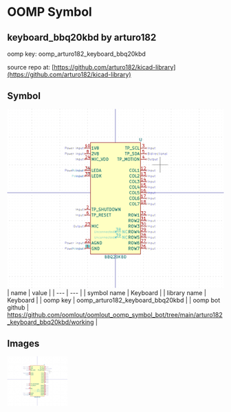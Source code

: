 # OOMP Symbol  
## keyboard_bbq20kbd  by arturo182  
  
oomp key: oomp_arturo182_keyboard_bbq20kbd  
  
source repo at: [https://github.com/arturo182/kicad-library](https://github.com/arturo182/kicad-library)  
## Symbol  
  
[![working.png](working_600.png)](working.png)  
| name | value | 
| --- | --- | 
| symbol name | Keyboard | 
| library name | Keyboard | 
| oomp key | oomp_arturo182_keyboard_bbq20kbd | 
| oomp bot github | https://github.com/oomlout/oomlout_oomp_symbol_bot/tree/main/arturo182_keyboard_bbq20kbd/working | 
## Images  
  
[![working.png](working_140.png)](working.png)  

